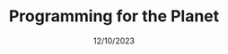 ---
title: Programming for the Planet
month: October
date: 12/10/2023
year: 2023
pos: 2
venue: "Topos Institute Colloqium"
video: https://www.youtube.com/watch?v=GIr_Ww0Hv0I&t=1421s&pp=ygUadG9wb3MgaW5zdGl0dXRlIGNvbGxvcXVpdW0%3D
slides: https://topos.site/topos-colloquium/slides/2023-10-12.pdf
---